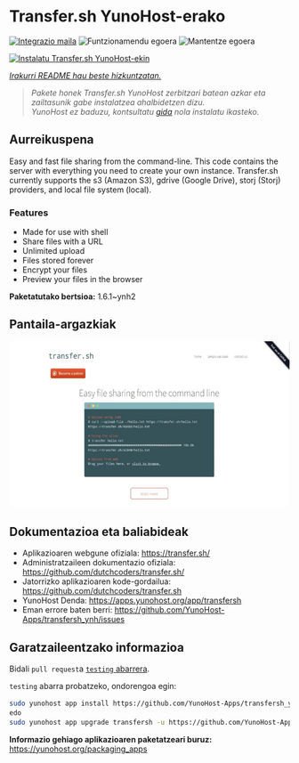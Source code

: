 <!--
Ohart ongi: README hau automatikoki sortu da <https://github.com/YunoHost/apps/tree/master/tools/readme_generator>ri esker
EZ editatu eskuz.
-->

# Transfer.sh YunoHost-erako

[![Integrazio maila](https://dash.yunohost.org/integration/transfersh.svg)](https://ci-apps.yunohost.org/ci/apps/transfersh/) ![Funtzionamendu egoera](https://ci-apps.yunohost.org/ci/badges/transfersh.status.svg) ![Mantentze egoera](https://ci-apps.yunohost.org/ci/badges/transfersh.maintain.svg)

[![Instalatu Transfer.sh YunoHost-ekin](https://install-app.yunohost.org/install-with-yunohost.svg)](https://install-app.yunohost.org/?app=transfersh)

*[Irakurri README hau beste hizkuntzatan.](./ALL_README.md)*

> *Pakete honek Transfer.sh YunoHost zerbitzari batean azkar eta zailtasunik gabe instalatzea ahalbidetzen dizu.*  
> *YunoHost ez baduzu, kontsultatu [gida](https://yunohost.org/install) nola instalatu ikasteko.*

## Aurreikuspena

Easy and fast file sharing from the command-line. This code contains the server with everything you need to create your own instance.
Transfer.sh currently supports the s3 (Amazon S3), gdrive (Google Drive), storj (Storj) providers, and local file system (local).

### Features

- Made for use with shell
- Share files with a URL
- Unlimited upload
- Files stored forever
- Encrypt your files
- Preview your files in the browser


**Paketatutako bertsioa:** 1.6.1~ynh2

## Pantaila-argazkiak

![Transfer.sh(r)en pantaila-argazkia](./doc/screenshots/transfer.sh-about.jpg)

## Dokumentazioa eta baliabideak

- Aplikazioaren webgune ofiziala: <https://transfer.sh/>
- Administratzaileen dokumentazio ofiziala: <https://github.com/dutchcoders/transfer.sh/>
- Jatorrizko aplikazioaren kode-gordailua: <https://github.com/dutchcoders/transfer.sh>
- YunoHost Denda: <https://apps.yunohost.org/app/transfersh>
- Eman errore baten berri: <https://github.com/YunoHost-Apps/transfersh_ynh/issues>

## Garatzaileentzako informazioa

Bidali `pull request`a [`testing` abarrera](https://github.com/YunoHost-Apps/transfersh_ynh/tree/testing).

`testing` abarra probatzeko, ondorengoa egin:

```bash
sudo yunohost app install https://github.com/YunoHost-Apps/transfersh_ynh/tree/testing --debug
edo
sudo yunohost app upgrade transfersh -u https://github.com/YunoHost-Apps/transfersh_ynh/tree/testing --debug
```

**Informazio gehiago aplikazioaren paketatzeari buruz:** <https://yunohost.org/packaging_apps>
